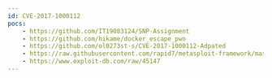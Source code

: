 ```yaml
---
id: CVE-2017-1000112
pocs:
    - https://github.com/IT19083124/SNP-Assignment
    - https://github.com/hikame/docker_escape_pwn
    - https://github.com/ol0273st-s/CVE-2017-1000112-Adpated
    - https://raw.githubusercontent.com/rapid7/metasploit-framework/master/modules/exploits/linux/local/ufo_privilege_escalation.rb
    - https://www.exploit-db.com/raw/45147
---
```

